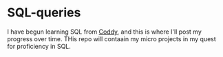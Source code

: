 # SQL-queries

I have begun learning SQL from [Coddy](coddy.tech), and this is where I'll post my progress over time. THis repo will contaain my micro projects in my quest for proficiency in SQL.
